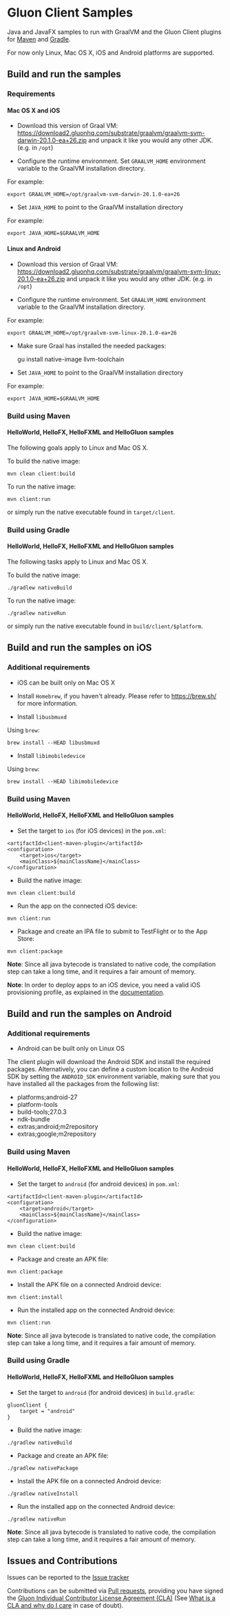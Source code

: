 # Gluon Client Samples

Java and JavaFX samples to run with GraalVM and the Gluon Client plugins for [Maven](https://github.com/gluonhq/client-maven-plugin/) and [Gradle](https://github.com/gluonhq/client-gradle-plugin).

For now only Linux, Mac OS X, iOS and Android platforms are supported. 

## Build and run the samples

### Requirements

#### Mac OS X and iOS

* Download this version of Graal VM: https://download2.gluonhq.com/substrate/graalvm/graalvm-svm-darwin-20.1.0-ea+26.zip and unpack it like you would any other JDK. (e.g. in `/opt`)

* Configure the runtime environment. Set `GRAALVM_HOME` environment variable to the GraalVM installation directory.

For example:

    export GRAALVM_HOME=/opt/graalvm-svm-darwin-20.1.0-ea+26

* Set `JAVA_HOME` to point to the GraalVM installation directory

For example:

    export JAVA_HOME=$GRAALVM_HOME

#### Linux and Android

* Download this version of Graal VM: https://download2.gluonhq.com/substrate/graalvm/graalvm-svm-linux-20.1.0-ea+26.zip and unpack it like you would any other JDK. (e.g. in `/opt`)

* Configure the runtime environment. Set `GRAALVM_HOME` environment variable to the GraalVM installation directory.

For example:

    export GRAALVM_HOME=/opt/graalvm-svm-linux-20.1.0-ea+26

* Make sure Graal has installed the needed packages:

  gu install native-image llvm-toolchain


* Set `JAVA_HOME` to point to the GraalVM installation directory

For example:

    export JAVA_HOME=$GRAALVM_HOME

### Build using Maven

#### HelloWorld, HelloFX, HelloFXML and HelloGluon samples

The following goals apply to Linux and Mac OS X.

To build the native image:

    mvn clean client:build

To run the native image:

    mvn client:run

or simply run the native executable found in `target/client`.

### Build using Gradle

#### HelloWorld, HelloFX, HelloFXML and HelloGluon samples

The following tasks apply to Linux and Mac OS X.

To build the native image:

    ./gradlew nativeBuild

To run the native image:

    ./gradlew nativeRun

or simply run the native executable found in `build/client/$platform`.


## Build and run the samples on iOS

### Additional requirements

* iOS can be built only on Mac OS X

* Install `Homebrew`, if you haven't already. Please refer to https://brew.sh/ for more information.

* Install `libusbmuxd`

Using `brew`:

    brew install --HEAD libusbmuxd

* Install `libimobiledevice`

Using `brew`:

    brew install --HEAD libimobiledevice

### Build using Maven

#### HelloWorld, HelloFX, HelloFXML and HelloGluon samples


* Set the target to `ios` (for iOS devices) in the `pom.xml`:

```
<artifactId>client-maven-plugin</artifactId>
<configuration>
    <target>ios</target>
    <mainClass>${mainClassName}</mainClass>
</configuration>
```

* Build the native image:

```
mvn clean client:build
```

* Run the app on the connected iOS device:

```
mvn client:run
```

* Package and create an IPA file to submit to TestFlight or to the App Store:

```
mvn client:package
```

**Note**: Since all java bytecode is translated to native code, the compilation step can take a long time, and it requires a fair amount of memory.

**Note**: In order to deploy apps to an iOS device, you need a valid iOS provisioning profile, as explained in the [documentation](https://docs.gluonhq.com/client/#_ios_deployment).

## Build and run the samples on Android

### Additional requirements

* Android can be built only on Linux OS

The client plugin will download the Android SDK and install the required packages. Alternatively, you can define a custom location to the Android SDK by setting the `ANDROID_SDK` environment variable, making sure that you have installed all the packages from the following list:

* platforms;android-27
* platform-tools
* build-tools;27.0.3
* ndk-bundle
* extras;android;m2repository
* extras;google;m2repository

### Build using Maven

#### HelloWorld, HelloFX, HelloFXML and HelloGluon samples

* Set the target to `android` (for android devices) in `pom.xml`:

```
<artifactId>client-maven-plugin</artifactId>
<configuration>
    <target>android</target>
    <mainClass>${mainClassName}</mainClass>
</configuration>
```

* Build the native image:

```
mvn clean client:build
```

* Package and create an APK file:

```
mvn client:package
```

* Install the APK file on a connected Android device:

```
mvn client:install
```

* Run the installed app on the connected Android device:

```
mvn client:run
```

**Note**: Since all java bytecode is translated to native code, the compilation step can take a long time, and it requires a fair amount of memory.

### Build using Gradle

#### HelloWorld, HelloFX, HelloFXML and HelloGluon samples

* Set the target to `android` (for android devices) in `build.gradle`:

```
gluonClient {
    target = "android"
}
```

* Build the native image:

```
./gradlew nativeBuild
```

* Package and create an APK file:

```
./gradlew nativePackage
```

* Install the APK file on a connected Android device:

```
./gradlew nativeInstall
```

* Run the installed app on the connected Android device:

```
./gradlew nativeRun
```

**Note**: Since all java bytecode is translated to native code, the compilation step can take a long time, and it requires a fair amount of memory.

## Issues and Contributions ##

Issues can be reported to the [Issue tracker](https://github.com/gluonhq/client-samples/issues)

Contributions can be submitted via [Pull requests](https://github.com/gluonhq/client-samples/pulls), 
providing you have signed the [Gluon Individual Contributor License Agreement (CLA)](https://docs.google.com/forms/d/16aoFTmzs8lZTfiyrEm8YgMqMYaGQl0J8wA0VJE2LCCY) 
(See [What is a CLA and why do I care](https://www.clahub.com/pages/why_cla) in case of doubt).
